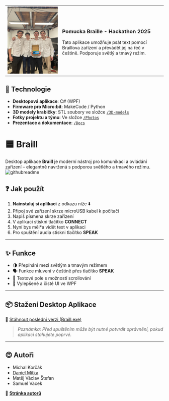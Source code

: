 
<table>
  <tr>
    <td><img src="photos/project_done.JPG" width="500"/></td>
    <td>
      <h3>Pomucka Braille - Hackathon 2025</h3>
      <p>Tato aplikace umožňuje psát text pomocí Braillova zařízení a převádět jej na řeč v češtině. Podporuje světlý a tmavý režim.</p>
    </td>
  </tr>
</table>

## 🧠 Technologie

- **Desktopová aplikace**: C# (WPF)
- **Firmware pro Micro:bit**: MakeCode / Python
- **3D modely krabičky**: STL soubory ve složce [`/3D-models`](https://github.com/YOUR-USERNAME/Braill/tree/main/3D-models)
- **Fotky projektu a týmu**: Ve složce [`/Photos`](https://github.com/YOUR-USERNAME/Braill/tree/main/Photos)
- **Prezentace a dokumentace**: [`/Docs`](https://github.com/YOUR-USERNAME/Braill/tree/main/Docs)

# 🟦 Braill

Desktop aplikace **Braill** je moderní nástroj pro komunikaci a ovládání zařízení – elegantně navržená s podporou světlého a tmavého režimu.
<img width="632" alt="githubreadme" src="https://github.com/user-attachments/assets/daae200f-004a-40e4-9fd2-de31703aead9" />

## ❓ Jak použít
1. **Nainstaluj si aplikaci** z odkazu níže ⬇️
2. Připoj své zařízení skrze microUSB kabel k počítači
3. Napiš písmena skrze zařízení
4. V aplikaci stiskni tlačítko **CONNECT**
5. Nyní bys měl*a vidět text v aplikaci
6. Pro spuštění audia stiskni tlačítko **SPEAK**

---

## ✨ Funkce

- 🌗 Přepínání mezi světlým a tmavým režimem
- 🗣️ Funkce mluvení v češtině přes tlačítko **SPEAK**
- 📄 Textové pole s možností scrollování
- 🎨 Vylepšené a čisté UI ve WPF

---

## 📦 Stažení Desktop Aplikace

🔽 [Stáhnout poslední verzi (Braill.exe)](https://github.com/StefikMat/Braill/releases/download/1.0.0/Braille_v1.0.zip)

> _Poznámka: Před spuštěním může být nutné potvrdit oprávnění, pokud aplikaci stahujete poprvé._

---
## 😍 Autoři
- Michal Korčák
- [Daniel Mitka](https://daniel.mitka.cz)
- Matěj Václav Štefan
- Samuel Vacek
  
🏫 [**Stránka autorů**](https://gymjs.cz)

